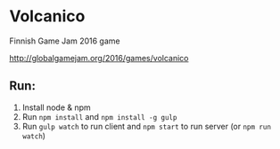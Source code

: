 # Volcanico
Finnish Game Jam 2016 game

http://globalgamejam.org/2016/games/volcanico

## Run:

1. Install node & npm
2. Run `npm install` and `npm install -g gulp`
3. Run `gulp watch` to run client and `npm start` to run server (or `npm run watch`)
